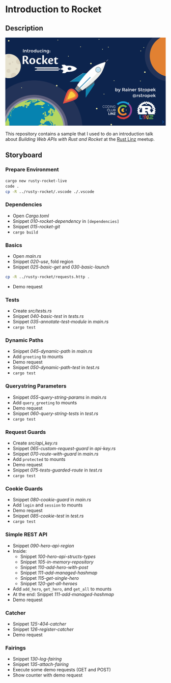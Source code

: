 # Introduction to Rocket

## Description

![Hero Image](rusty-rockets.png)

This repository contains a sample that I used to do an introduction talk about *Building Web APIs with Rust and Rocket* at the [Rust Linz](https://rust-linz.at) meetup.

## Storyboard

### Prepare Environment

```sh
cargo new rusty-rocket-live
code .
cp -R ../rusty-rocket/.vscode ./.vscode
```

### Dependencies

* Open *Cargo.toml*
* Snippet *010-rocket-dependency* in `[dependencies]`
* Snippet *015-rocket-git*
* `cargo build`

### Basics

* Open *main.rs*
* Snippet *020-use*, fold region
* Snippet *025-basic-get* and *030-basic-launch*

```sh
cp -R ../rusty-rocket/requests.http .
```

* Demo request

### Tests

* Create *src/tests.rs*
* Snippet *040-basic-test* in *tests.rs*
* Snippet *035-annotate-test-module* in *main.rs*
* `cargo test`

### Dynamic Paths

* Snippet *045-dynamic-path* in *main.rs*
* Add `greeting` to mounts
* Demo request
* Snippet *050-dynamic-path-test* in *test.rs*
* `cargo test`

### Querystring Parameters

* Snippet *055-query-string-params* in *main.rs*
* Add `query_greeting` to mounts
* Demo request
* Snippet *060-query-string-tests* in *test.rs*
* `cargo test`

### Request Guards

* Create *src/api_key.rs*
* Snippet *065-custom-request-guard* in *api-key.rs*
* Snippet *070-route-with-guard* in *main.rs*
* Add `protected` to mounts
* Demo request
* Snippet *075-tests-guarded-route* in *test.rs*
* `cargo test`

### Cookie Guards

* Snippet *080-cookie-guard* in *main.rs*
* Add `login` and `session` to mounts
* Demo request
* Snippet *085-cookie-test* in *test.rs*
* `cargo test`

### Simple REST API

* Snippet *090-hero-api-region*
* Inside:
  * Snippet *100-hero-api-structs-types*
  * Snippet *105-in-memory-repository*
  * Snippet *110-add-hero-with-post*
  * Snippet *111-add-managed-hashmap*
  * Snippet *115-get-single-hero*
  * Snippet *120-get-all-heroes*
* Add `add_hero`, `get_hero`, and `get_all` to mounts
* At the end: Snippet *111-add-managed-hashmap*
* Demo request

### Catcher

* Snippet *125-404-catcher*
* Snippet *126-register-catcher*
* Demo request

### Fairings

* Snippet *130-log-fairing*
* Snippet *135-attach-fairing*
* Execute some demo requests (GET and POST)
* Show counter with demo request
